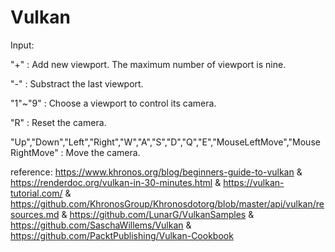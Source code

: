# Vulkan
Input:

"+" : Add new viewport. The maximum number of viewport is nine.
 
"-" : Substract the last viewport.

"1"~"9" : Choose a viewport to control its camera.

"R" : Reset the camera.

"Up","Down","Left","Right","W","A","S","D","Q","E","MouseLeftMove","MouseRightMove" : Move the camera.

reference: 
https://www.khronos.org/blog/beginners-guide-to-vulkan &
https://renderdoc.org/vulkan-in-30-minutes.html &
https://vulkan-tutorial.com/ &
https://github.com/KhronosGroup/Khronosdotorg/blob/master/api/vulkan/resources.md &
https://github.com/LunarG/VulkanSamples &
https://github.com/SaschaWillems/Vulkan & 
https://github.com/PacktPublishing/Vulkan-Cookbook
